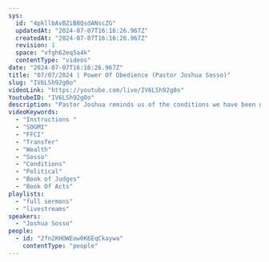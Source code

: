```yaml
---
sys:
  id: "4pkllbAvBZiB8QsdANscZG"
  updatedAt: "2024-07-07T16:16:26.967Z"
  createdAt: "2024-07-07T16:16:26.967Z"
  revision: 1
  space: "vfgh62eq5a4k"
  contentType: "videos"
date: "2024-07-07T16:16:26.967Z"
title: "07/07/2024 | Power Of Obedience (Pastor Joshua Sosso)"
slug: "IV6LSh92g0o"
videoLink: "https://youtube.com/live/IV6LSh92g0o"
YoutubeID: "IV6LSh92g0o"
description: "Pastor Joshua reminds us of the conditions we have been given by the Lord to bring His move here on the earth. Every instruction we have been given needs to be done to the letter. We have to present ourselves as holy, we have to be cleansing ourselves to be presented before our Father. It is only when we have all have obeyed these instructions that the transfer of wealth and influence as well as the political realm will come to pass and order. We shouldn't get all caught up in the past way of things being done. Our Father has very unique ways of doing things, just like Jesus using spit to open the eyes of the blind, or Moses striking a rock for water. You never know what the Father will ask you to do but His will be done if you follow those directions. This sermon was released at Freedom Fellowship Church on July 7, 2024 by Pastor Joshua Sosso.\n"
videoKeywords:
  - "Instructions "
  - "SOGMI"
  - "FFCI"
  - "Transfer"
  - "Wealth"
  - "Sosso"
  - "Conditions"
  - "Political"
  - "Book of Judges"
  - "Book Of Acts"
playlists:
  - "full sermons"
  - "livestreams"
speakers:
  - "Joshua Sosso"
people:
  - id: "2fn2KHOWEow0K6EqCkaywa"
    contentType: "people"
---
```

